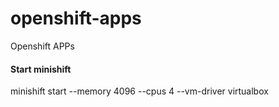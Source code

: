 # openshift-apps

Openshift APPs

#### Start minishift

minishift start --memory 4096 --cpus 4 --vm-driver virtualbox

